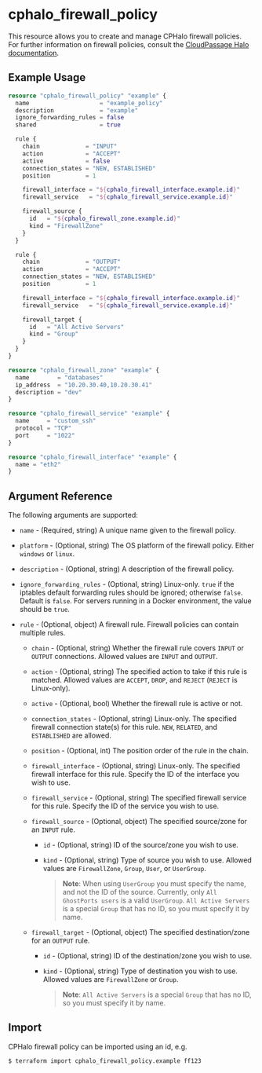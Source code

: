 # cphalo_firewall_policy

This resource allows you to create and manage CPHalo firewall policies.  
For further information on firewall policies, consult the
[CloudPassage Halo documentation](https://library.cloudpassage.com/help/cloudpassage-api-documentation#firewall-policies).

## Example Usage

```terraform
resource "cphalo_firewall_policy" "example" {
  name                    = "example_policy"
  description             = "example"
  ignore_forwarding_rules = false
  shared                  = true

  rule {
    chain             = "INPUT"
    action            = "ACCEPT"
    active            = false
    connection_states = "NEW, ESTABLISHED"
    position          = 1

    firewall_interface = "${cphalo_firewall_interface.example.id}"
    firewall_service   = "${cphalo_firewall_service.example.id}"

    firewall_source {
      id   = "${cphalo_firewall_zone.example.id}"
      kind = "FirewallZone"
    }
  }

  rule {
    chain             = "OUTPUT"
    action            = "ACCEPT"
    connection_states = "NEW, ESTABLISHED"
    position          = 1

    firewall_interface = "${cphalo_firewall_interface.example.id}"
    firewall_service   = "${cphalo_firewall_service.example.id}"

    firewall_target {
      id   = "All Active Servers"
      kind = "Group"
    }
  }
}

resource "cphalo_firewall_zone" "example" {
  name        = "databases"
  ip_address  = "10.20.30.40,10.20.30.41"
  description = "dev"
}

resource "cphalo_firewall_service" "example" {
  name     = "custom_ssh"
  protocol = "TCP"
  port     = "1022"
}

resource "cphalo_firewall_interface" "example" {
  name = "eth2"
}
```

## Argument Reference

The following arguments are supported:

* `name` - (Required, string) A unique name given to the firewall policy.

* `platform` - (Optional, string) The OS platform of the firewall policy. Either `windows` or `linux`.

* `description` - (Optional, string) A description of the firewall policy.

* `ignore_forwarding_rules` - (Optional, string) Linux-only. `true` if the iptables default forwarding rules should be ignored; otherwise `false`. Default is `false`. For servers running in a Docker environment, the value should be `true`.

* `rule` - (Optional, object) A firewall rule. Firewall policies can contain multiple rules.

    * `chain` - (Optional, string) Whether the firewall rule covers `INPUT` or `OUTPUT` connections. Allowed values are `INPUT` and `OUTPUT`.
    
    * `action` - (Optional, string) The specified action to take if this rule is matched. Allowed values are `ACCEPT`, `DROP`, and `REJECT` (`REJECT` is Linux-only).
    
    * `active` - (Optional, bool) Whether the firewall rule is active or not.
    
    * `connection_states` - (Optional, string) Linux-only. The specified firewall connection state(s) for this rule. `NEW`, `RELATED`, and `ESTABLISHED` are allowed.
    
    * `position` - (Optional, int) The position order of the rule in the chain.
    
    * `firewall_interface` - (Optional, string) Linux-only. The specified firewall interface for this rule. Specify the ID of the interface you wish to use.
    
    * `firewall_service` - (Optional, string) The specified firewall service for this rule. Specify the ID of the service you wish to use.
    
    * `firewall_source` - (Optional, object) The specified source/zone for an `INPUT` rule. 
    
        * `id` - (Optional, string) ID of the source/zone you wish to use.
        
        * `kind` - (Optional, string) Type of source you wish to use. Allowed values are `FirewallZone`, `Group`, `User`, or `UserGroup`. 
            
            > **Note**: When using `UserGroup` you must specify the name, and not the ID of the source. Currently, only `All GhostPorts users` is a valid `UserGroup`. `All Active Servers` is a special `Group` that has no ID, so you must specify it by name.
    
    * `firewall_target` - (Optional, object) The specified destination/zone for an `OUTPUT` rule.
        
        * `id` - (Optional, string) ID of the destination/zone you wish to use.
        
        * `kind` - (Optional, string) Type of destination you wish to use. Allowed values are `FirewallZone` or `Group`.
        
            > **Note**: `All Active Servers` is a special `Group` that has no ID, so you must specify it by name.

## Import

CPHalo firewall policy can be imported using an id, e.g.

```bash
$ terraform import cphalo_firewall_policy.example ff123
```
